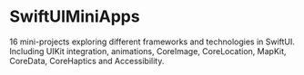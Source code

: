 # SwiftUIMiniApps
16 mini-projects exploring  different frameworks and technologies in SwiftUI. Including UIKit integration, animations, CoreImage, CoreLocation, MapKit, CoreData, CoreHaptics and Accessibility.
